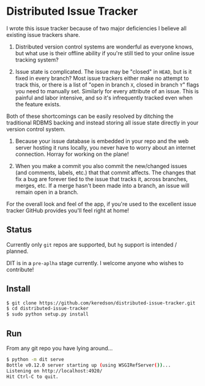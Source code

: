 Distributed Issue Tracker
=========================

I wrote this issue tracker because of two major deficiencies I believe all existing issue trackers share.

1. Distributed version control systems are wonderful as everyone knows, but what use is their offline 
ability if you're still tied to your online issue tracking system?

2. Issue state is complicated.  The issue may be "closed" in `HEAD`, but is it fixed in every branch?
Most issue trackers either make no attempt to track this, or there is a list of "open in branch `X`, closed in branch `Y`" flags you need to manually set.  Similarly for every attribute of an issue.  This is painful and labor intensive, and so it's infrequently tracked even when the feature exists.

Both of these shortcomings can be easily resolved by ditching the traditional RDBMS backing and instead storing all issue
state directly in your version control system.

1. Because your issue database is embedded in your repo and the web server hosting it runs locally, you never have to worry
about an internet connection.  Horray for working on the plane!

2. When you make a commit you also commit the new/changed issues (and comments, labels, etc.) that that commit affects.
The changes that fix a bug are forever tied to the issue that tracks it, across branches, merges, etc.  If a merge hasn't 
been made into a branch, an issue will remain open in a branch.

For the overall look and feel of the app, if you're used to the excellent issue tracker GitHub provides you'll feel right at home!

Status
------

Currently only `git` repos are supported, but `hg` support is intended / planned.

DIT is in a `pre-aplha` stage currently.
I welcome anyone who wishes to contribute!

Install
-------

```bash
$ git clone https://github.com/keredson/distributed-issue-tracker.git
$ cd distributed-issue-tracker
$ sudo python setup.py install
```

Run
---

From any git repo you have lying around... 

```bash
$ python -m dit serve
Bottle v0.12.0 server starting up (using WSGIRefServer())...
Listening on http://localhost:4920/
Hit Ctrl-C to quit.
```

